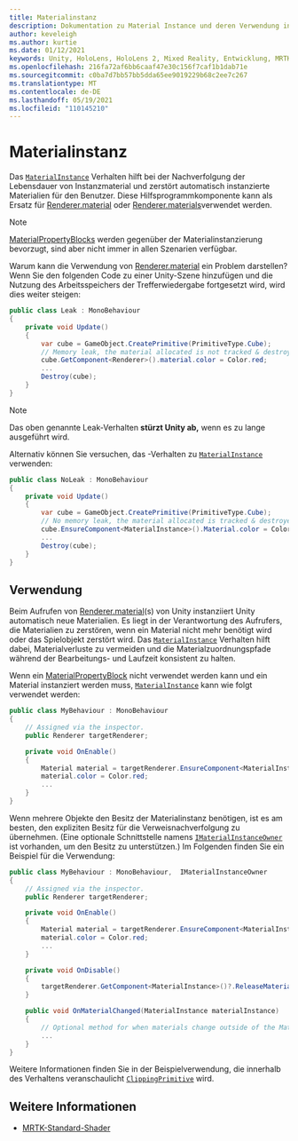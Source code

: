 ```yaml
---
title: Materialinstanz
description: Dokumentation zu Material Instance und deren Verwendung in MRTK
author: keveleigh
ms.author: kurtie
ms.date: 01/12/2021
keywords: Unity, HoloLens, HoloLens 2, Mixed Reality, Entwicklung, MRTK, MaterialInstance,
ms.openlocfilehash: 216fa72af6bb6caaf47e30c156f7caf1b1dab71e
ms.sourcegitcommit: c0ba7d7bb57bb5dda65ee9019229b68c2ee7c267
ms.translationtype: MT
ms.contentlocale: de-DE
ms.lasthandoff: 05/19/2021
ms.locfileid: "110145210"
---
```

# <a name="material-instance"></a>Materialinstanz

Das [`MaterialInstance`](xref:Microsoft.MixedReality.Toolkit.Rendering.MaterialInstance) Verhalten hilft bei der Nachverfolgung der Lebensdauer von Instanzmaterial und zerstört automatisch instanzierte Materialien für den Benutzer. Diese Hilfsprogrammkomponente kann als Ersatz für [Renderer.material](https://docs.unity3d.com/ScriptReference/Renderer-material.html) oder [Renderer.materials](https://docs.unity3d.com/ScriptReference/Renderer-materials.html)verwendet werden.

> [!NOTE]
> [MaterialPropertyBlocks](https://docs.unity3d.com/ScriptReference/MaterialPropertyBlock.html) werden gegenüber der Materialinstanzierung bevorzugt, sind aber nicht immer in allen Szenarien verfügbar.

Warum kann die Verwendung von [Renderer.material](https://docs.unity3d.com/ScriptReference/Renderer-material.html) ein Problem darstellen? Wenn Sie den folgenden Code zu einer Unity-Szene hinzufügen und die Nutzung des Arbeitsspeichers der Trefferwiedergabe fortgesetzt wird, wird dies weiter steigen:

```c#
public class Leak : MonoBehaviour
{
    private void Update()
    {
        var cube = GameObject.CreatePrimitive(PrimitiveType.Cube);
        // Memory leak, the material allocated is not tracked & destroyed.
        cube.GetComponent<Renderer>().material.color = Color.red;
        ...
        Destroy(cube);
    }
}
```

> [!NOTE]
> Das oben genannte Leak-Verhalten **stürzt Unity ab,** wenn es zu lange ausgeführt wird.

Alternativ können Sie versuchen, das -Verhalten zu [`MaterialInstance`](xref:Microsoft.MixedReality.Toolkit.Rendering.MaterialInstance) verwenden:

```c#
public class NoLeak : MonoBehaviour
{
    private void Update()
    {
        var cube = GameObject.CreatePrimitive(PrimitiveType.Cube);
        // No memory leak, the material allocated is tracked & destroyed by MaterialInstance.
        cube.EnsureComponent<MaterialInstance>().Material.color = Color.red;
        ...
        Destroy(cube);
    }
}
```

## <a name="usage"></a>Verwendung

Beim Aufrufen von [Renderer.material](https://docs.unity3d.com/ScriptReference/Renderer-material.html)(s) von Unity instanziiert Unity automatisch neue Materialien. Es liegt in der Verantwortung des Aufrufers, die Materialien zu zerstören, wenn ein Material nicht mehr benötigt wird oder das Spielobjekt zerstört wird. Das [`MaterialInstance`](xref:Microsoft.MixedReality.Toolkit.Rendering.MaterialInstance) Verhalten hilft dabei, Materialverluste zu vermeiden und die Materialzuordnungspfade während der Bearbeitungs- und Laufzeit konsistent zu halten.

Wenn ein [MaterialPropertyBlock](https://docs.unity3d.com/ScriptReference/MaterialPropertyBlock.html) nicht verwendet werden kann und ein Material instanziert werden muss, [`MaterialInstance`](xref:Microsoft.MixedReality.Toolkit.Rendering.MaterialInstance) kann wie folgt verwendet werden:

```c#
public class MyBehaviour : MonoBehaviour
{
    // Assigned via the inspector.
    public Renderer targetRenderer;

    private void OnEnable()
    {
        Material material = targetRenderer.EnsureComponent<MaterialInstance>().Material;
        material.color = Color.red;
        ...
    }
}
```

Wenn mehrere Objekte den Besitz der Materialinstanz benötigen, ist es am besten, den expliziten Besitz für die Verweisnachverfolgung zu übernehmen. (Eine optionale Schnittstelle namens [`IMaterialInstanceOwner`](xref:Microsoft.MixedReality.Toolkit.Rendering.IMaterialInstanceOwner) ist vorhanden, um den Besitz zu unterstützen.) Im Folgenden finden Sie ein Beispiel für die Verwendung:

```c#
public class MyBehaviour : MonoBehaviour,  IMaterialInstanceOwner
{
    // Assigned via the inspector.
    public Renderer targetRenderer;

    private void OnEnable()
    {
        Material material = targetRenderer.EnsureComponent<MaterialInstance>().AcquireMaterial(this);
        material.color = Color.red;
        ...
    }

    private void OnDisable()
    {
        targetRenderer.GetComponent<MaterialInstance>()?.ReleaseMaterial(this)
    }

    public void OnMaterialChanged(MaterialInstance materialInstance)
    {
        // Optional method for when materials change outside of the MaterialInstance.
        ...
    }
}
```

Weitere Informationen finden Sie in der Beispielverwendung, die innerhalb des Verhaltens veranschaulicht [`ClippingPrimitive`](xref:Microsoft.MixedReality.Toolkit.Utilities.ClippingPrimitive) wird.

## <a name="see-also"></a>Weitere Informationen

* [MRTK-Standard-Shader](mrtk-standard-shader.md)
